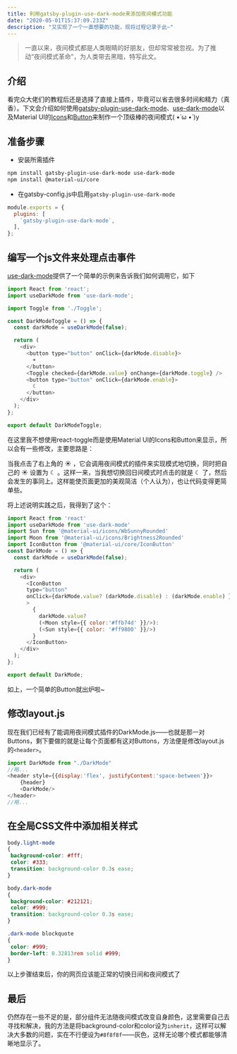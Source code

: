 ```yaml
---
title: 利用gatsby-plugin-use-dark-mode来添加夜间模式功能
date: "2020-05-01T15:37:09.233Z"
description: "又实现了一个一直想要的功能，现将过程记录于此~"
---
```


>一直以来，夜间模式都是人类眼睛的好朋友，但却常常被忽视。为了推动“夜间模式革命”，为人类带去黑暗，特写此文。

## 介绍

看完众大佬们的教程后还是选择了直接上插件，毕竟可以省去很多时间和精力（真香）。下文会介绍如何使用[gatsby-plugin-use-dark-mode](https://www.gatsbyjs.cn/packages/gatsby-plugin-use-dark-mode/?=dark)、[use-dark-mode](https://github.com/donavon/use-dark-mode)以及Material UI的[Icons](https://material-ui.com/zh/components/icons/)和[Button](https://material-ui.com/zh/components/buttons/)来制作一个顶级棒的夜间模式( •̀ ω •́ )y

## 准备步骤

* 安装所需插件

```bash
npm install gatsby-plugin-use-dark-mode use-dark-mode
npm install @material-ui/core
```

* 在gatsby-config.js中启用`gatsby-plugin-use-dark-mode`

```js
module.exports = {
  plugins: [
    `gatsby-plugin-use-dark-mode`,
  ],
};
```

## 编写一个js文件来处理点击事件

[use-dark-mode](https://github.com/donavon/use-dark-mode#readme)提供了一个简单的示例来告诉我们如何调用它，如下

```js
import React from 'react';
import useDarkMode from 'use-dark-mode';

import Toggle from './Toggle';

const DarkModeToggle = () => {
  const darkMode = useDarkMode(false);

  return (
    <div>
      <button type="button" onClick={darkMode.disable}>
        ☀
      </button>
      <Toggle checked={darkMode.value} onChange={darkMode.toggle} />
      <button type="button" onClick={darkMode.enable}>
        ☾
      </button>
    </div>
  );
};

export default DarkModeToggle;
```

在这里我不想使用react-toggle而是使用Material UI的Icons和Button来显示，所以会有一些修改，主要思路是：

当我点击了右上角的 ☀ ，它会调用夜间模式的插件来实现模式地切换，同时把自己的 ☀ 设置为 ☾ 。这样一来，当我想切换回日间模式时点击的就是 ☾ 了，然后会发生的事同上。这样能使页面更加的美观简洁（个人认为），也让代码变得更简单些。

将上述说明实践之后，我得到了这个：

```js
import React from 'react'
import useDarkMode from 'use-dark-mode'
import Sun from '@material-ui/icons/WbSunnyRounded'
import Moon from '@material-ui/icons/Brightness2Rounded'
import IconButton from '@material-ui/core/IconButton'
const DarkMode = () => {
  const darkMode = useDarkMode(false);

  return (
    <div>
      <IconButton
      type="button"
      onClick={darkMode.value? (darkMode.disable) : (darkMode.enable) }
      >
        {
          darkMode.value?
          (<Moon style={{ color:'#ffb74d' }}/>):
          (<Sun style={{ color: '#ff9800' }}/>)
        }
      </IconButton>
    </div>
  );
};

export default DarkMode;

```

如上，一个简单的Button就出炉啦~

## 修改layout.js

现在我们已经有了能调用夜间模式插件的DarkMode.js——也就是那一对Buttons，剩下要做的就是让每个页面都有这对Buttons，方法便是修改layout.js的`<header>`。

```js
import DarkMode from "./DarkMode"
//略...
<header style={{display:'flex', justifyContent:'space-between'}}>
    {header}
    <DarkMode/>
</header>
//略...
```

## 在全局CSS文件中添加相关样式

```css
body.light-mode
{
 background-color: #fff;
 color: #333;
 transition: background-color 0.3s ease;
}

body.dark-mode
{
 background-color: #212121;
 color: #999;
 transition: background-color 0.3s ease;
}

.dark-mode blockquote
{
 color: #999;
 border-left: 0.32813rem solid #999;
}

```

以上步骤结束后，你的网页应该能正常的切换日间和夜间模式了

## 最后

仍然存在一些不足的是，部分组件无法随夜间模式改变自身颜色，这里需要自己去寻找和解决，我的方法是将background-color和color设为`inherit`，这样可以解决大多数的问题，实在不行便设为`#8f8f8f`——灰色，这样无论哪个模式都能够清晰地显示了。
